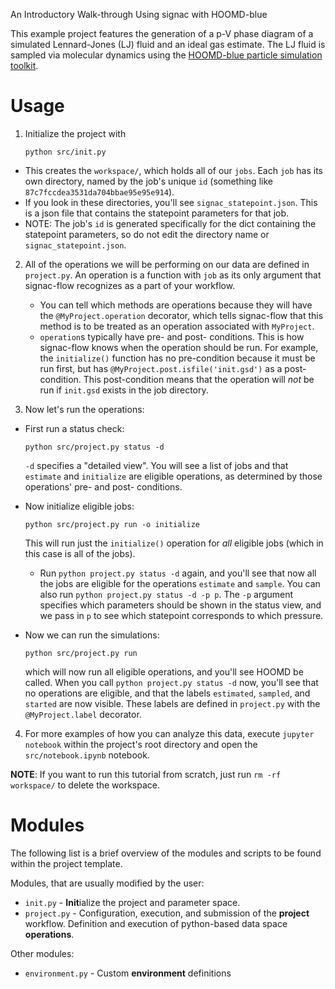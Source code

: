 An Introductory Walk-through Using signac with HOOMD-blue

This example project features the generation of a p-V phase diagram of a simulated Lennard-Jones (LJ) fluid and an ideal gas estimate.
The LJ fluid is sampled via molecular dynamics using the [HOOMD-blue particle simulation toolkit](https://glotzerlab.engin.umich.edu/hoomd-blue/).


# Usage

1. Initialize the project with

    ```
    python src/init.py
    ```

- This creates the `workspace/`, which holds all of our `jobs`. Each `job` has its own directory, named by the job's unique `id` (something like `87c7fccdea3531da704bbae95e95e914`).
- If you look in these directories, you'll see `signac_statepoint.json`. This is a json file that contains the statepoint parameters for that job.
- NOTE: The job's `id` is generated specifically for the dict containing the statepoint parameters, so do not edit the directory name or `signac_statepoint.json`.

2. All of the operations we will be performing on our data are defined in `project.py`. An operation is a function with `job` as its only argument that signac-flow recognizes as a part of your workflow.
    - You can tell which methods are operations because they will have the `@MyProject.operation` decorator, which tells signac-flow that this method is to be treated as an operation associated with `MyProject`.
    - `operation`s typically have pre- and post- conditions. This is how signac-flow knows when the operation should be run. For example, the `initialize()` function has no pre-condition because it must be run first, but has `@MyProject.post.isfile('init.gsd')` as a post-condition. This post-condition means that the operation will *not* be run if `init.gsd` exists in the job directory.

3. Now let's run the operations:

- First run a status check:

    ```
    python src/project.py status -d
    ```

    `-d` specifies a "detailed view". You will see a list of jobs and that `estimate` and `initialize` are eligible operations, as determined by those operations' pre- and post- conditions.

- Now initialize eligible jobs:

    ```
    python src/project.py run -o initialize
    ```

    This will run just the `initialize()` operation for *all* eligible jobs (which in this case is all of the jobs).
    - Run `python project.py status -d` again, and you'll see that now all the jobs are eligible for the operations `estimate` and `sample`. You can also run `python project.py status -d -p p`. The ``-p`` argument specifies which parameters should be shown in the status view, and we pass in `p` to see which statepoint corresponds to which pressure.

- Now we can run the simulations:

    ```
    python src/project.py run
    ```

    which will now run all eligible operations, and you'll see HOOMD be called. When you call `python project.py status -d` now, you'll see that no operations are eligible, and that the labels `estimated`, `sampled`, and `started` are now visible. These labels are defined in `project.py` with the `@MyProject.label` decorator.

4. For more examples of how you can analyze this data, execute ``jupyter notebook`` within the project's root directory and open the `src/notebook.ipynb` notebook.

**NOTE**: If you want to run this tutorial from scratch, just run `rm -rf workspace/` to delete the workspace.


# Modules

The following list is a brief overview of the modules and scripts to be found within the project template.

Modules, that are usually modified by the user:

 * ``init.py`` - **Init**ialize the project and parameter space.
 * ``project.py`` - Configuration, execution, and submission of the **project** workflow. Definition and execution of python-based data space **operations**.

Other modules:

  * ``environment.py`` - Custom **environment** definitions
